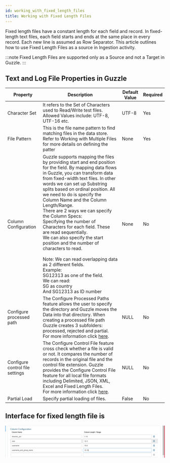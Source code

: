 ```yaml
---
id: working_with_fixed_length_files
title: Working with Fixed Length Files
---
```


Fixed length files have a constant length for each field and record. In fixed-length text files, each field starts and ends at the same place in every record. Each new line is assumed as Row Separator. This article outlines how to use Fixed Length Files as a source in Ingestion activity. 

:::note
Fixed Length Files are supported only as a Source and not a Target in Guzzle.
:::

## Text and Log File Properties in Guzzle

|Property|Description|Default Value|Required|
|--- |--- |--- |--- |
|Character Set|It refers to the Set of Characters used to Read/Write test files. Allowed Values include: UTF-8, UTF-16 etc.|UTF-8|Yes|
|File Pattern|This is the file name pattern to find matching files in the data store. Refer to Working with Multiple Files for more details on defining the patter|None|Yes|
|Column Configuration|Guzzle supports mapping the files by providing start and end position for the field. By mapping data flows in Guzzle, you can transform data from fixed-width text files. In other words we can set up Substring splits based on ordinal position. All we need to do is specify the Column Name and the Column Length/Range. <br/>There are 2 ways we can specify the Column Specs:<br/>Specifying the number of Characters for each field. These are read sequentially.<br/> We can also specify the start position and the number of characters to read.<br/><br/> Note: We can read overlapping data as 2 different fields.<br/> Example:<br/>SG12313 as one of the field. <br/>We can read:<br/>SG as country <br/>And SG12313 as ID number|None|No|
|Configure processed path|The Configure Processed Paths feature allows the user to specify the directory and Guzzle moves the Data into that directory. When creating a processed file path Guzzle creates 3 subfolders: processed, rejected and partial.<br/> For more information click [here](https://guzzle.justanalytics.com/docs/how_to_guides/ingest_data/moving_processed_files).|NULL|No|  
|Configure control file settings|The Configure Control File feature cross check whether a file is valid or not. It compares the number of records in the original file and the control file extension. Guzzle provides the Configure Control File feature for all local file formats including Delimited, JSON, XML, Excel and Fixed Length Files.<br/> For more information click [here](https://guzzle.justanalytics.com/docs/how_to_guides/ingest_data/configure_control_file). |NULL|No|
|Partial Load|Specify partial loading of files.|False|No|

## Interface for fixed length file is

![image alt text](/img/docs/how-to-guides/ingest_data/fixedlength.png)

